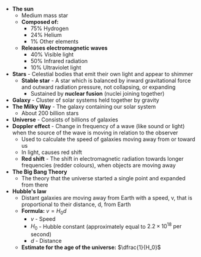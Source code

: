 - **The sun**
	- Medium mass star
	- **Composed of:**
		- 75% Hydrogen
		- 24% Helium
		- 1% Other elements
	- **Releases electromagnetic waves**
		- 40% Visible light
		- 50% Infrared radiation
		- 10% Ultraviolet light
- **Stars** - Celestial bodies that emit their own light and appear to shimmer
	- **Stable star** - A star which is balanced by inward gravitational force and outward radiation pressure, not collapsing, or expanding
		- Sustained by **nuclear fusion** (nuclei joining together)
- **Galaxy** - Cluster of solar systems held together by gravity
- **The Milky Way** - The galaxy containing our solar system
	- About 200 billion stars
- **Universe** - Consists of billions of galaxies
- **Doppler effect** - Change in frequency of a wave (like sound or light) when the source of the wave is moving in relation to the observer
	- Used to calculate the speed of galaxies moving away from or toward us
	- In light, causes red shift
	- **Red shift** - The shift in electromagnetic radiation towards longer frequencies (redder colours), when objects are moving away
- **The Big Bang Theory**
	- The theory that the universe started a single point and expanded from there
- **Hubble's law**
	- Distant galaxies are moving away from Earth with a speed, v, that is proportional to their distance, d, from Earth
	- **Formula:** $v = H_0d$
		- $v$ - Speed
		- $H_0$ - Hubble constant (approximately equal to $2.2\times 10^18\text{ per second}$)
		- $d$ - Distance
	- **Estimate for the age of the universe:** $\dfrac{1}{H_0}$